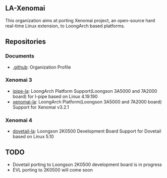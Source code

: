 ## LA-Xenomai

This organization aims at porting Xenomai project, an open-source hard real-time Linux extension, to LoongArch based platforms.

## Repositories

### Documents

- [.github](https://github.com/LA-Xenomai/.github): Organization Profile

### Xenomai 3

- [ipipe-la](https://github.com/LA-Xenomai/xenomai-la): LoongArch Platform Support(Loongson 3A5000 and 7A2000 board) for I-pipe based on Linux 4.19.190
- [xenomai-la](https://github.com/LA-Xenomai/xenomai-la): LoongArch Platform(Loongson 3A5000 and 7A2000 board) Support for Xenomai v3.2.1

### Xenomai 4

- [dovetail-la](https://github.com/LA-Xenomai/dovetail-la): Loongson 2K0500 Development Board Support for Dovetail based on Linux 5.10

## TODO

- Dovetail porting to Loongson 2K0500 development board is in progress
- EVL porting to 2K0500 will come soon
